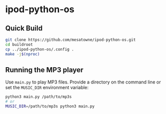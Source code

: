 # ipod-python-os
## Quick Build

```bash
git clone https://github.com/mesatowne/ipod-python-os.git
cd buildroot
cp ../ipod-python-os/.config .
make -j$(nproc)
```

## Running the MP3 player

Use `main.py` to play MP3 files. Provide a directory on the command line or set the `MUSIC_DIR` environment variable:

```bash
python3 main.py /path/to/mp3s
# or
MUSIC_DIR=/path/to/mp3s python3 main.py
```
